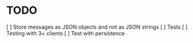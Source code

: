 # TODO

[ ] Store messages as JSON objects and not as JSON strings
[ ] Tests
  [ ] Testing with 3+ clients
  [ ] Test with persistence 
